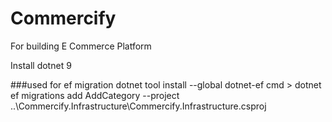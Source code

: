 # Commercify
For building E Commerce Platform


Install dotnet 9 

###used for  ef migration
dotnet tool install --global dotnet-ef
cmd > 
dotnet ef migrations add AddCategory --project ..\Commercify.Infrastructure\Commercify.Infrastructure.csproj
